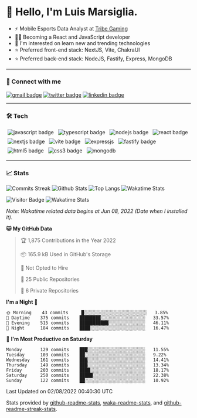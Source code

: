 # 👋 Hello, I'm Luis Marsiglia.

- ⚡ Mobile Esports Data Analyst at [Tribe Gaming][tribegaming] 
- 👨‍💻 Becoming a React and JavaScript developer
- 🌱 I'm interested on learn new and trending technologies
- ⭐ Preferred front-end stack: NextJS, Vite, ChakraUI
- ⭐ Preferred back-end stack: NodeJS, Fastify, Express, MongoDB

---

### 🔗 Connect with me
<p>
<a href="mailto:marsiglia.business@gmail.com" title="marsiglia.business@gmail.com"><img align="center" src="https://img.shields.io/badge/Email-c14438?style=flat-square&logo=gmail&logoColor=white&link=mailto:marsiglia.business@gmail.com" alt="gmail badge" /></a>
<a href="https://twitter.com/marsigliacr" title="@marsigliacr on Twitter"><img align="center" src="https://img.shields.io/badge/@marsigliacr-1DA1F2?style=flat-square&logo=twitter&logoColor=white&link=mailto:marsiglia.business@gmail.com" alt="twitter badge"/></a>
<a href="https://www.linkedin.com/in/marsidev" title="@marsidev on Linkedin"><img align="center" src="https://img.shields.io/badge/@marsidev-0A66C2?style=flat-square&logo=linkedin&logoColor=white&link=mailto:marsiglia.business@gmail.com" alt="linkedin badge"/></a>
</p>

---

### 🛠️ Tech 
<p align="left"> 
  <img src="https://img.shields.io/badge/JavaScript-F7DF1E?style=flat-square&logo=javascript&logoColor=black" alt="javascript badge" style="vertical-align:top; margin:4px">
  <img src="https://img.shields.io/badge/TypeScript-3178C6?style=flat-square&logo=typescript&logoColor=white" alt="typescript badge" style="vertical-align:top; margin:4px">
  <img src="https://img.shields.io/badge/Node.js-43853D?style=flat-square&logo=node.js&logoColor=white" alt="nodejs badge" style="vertical-align:top; margin:4px">
  <img src="https://img.shields.io/badge/React-007096?style=flat-square&logo=react&logoColor=white" alt="react badge" style="vertical-align:top; margin:4px">
  <img src="https://img.shields.io/badge/Next.js-000000?style=flat-square&logo=next.js&logoColor=white" alt="nextjs badge" style="vertical-align:top; margin:4px">
  <img src="https://img.shields.io/badge/Vite-646CFF?style=flat-square&logo=vite&logoColor=white" alt="vite badge" style="vertical-align:top; margin:4px">
  <img src="https://img.shields.io/badge/Express.js-000?style=flat-square&logo=express" alt="expressjs" style="vertical-align:top; margin:4px">
  <img src="https://img.shields.io/badge/Fastify-000?style=flat-square&logo=fastify" alt="fastify badge" style="vertical-align:top; margin:4px">
  <img src="https://img.shields.io/badge/HTML5-E34F26?style=flat-square&logo=css3&logoColor=white" alt="html5 badge" style="vertical-align:top; margin:4px">
  <img src="https://img.shields.io/badge/CSS3-1572B6?style=flat-square&logo=css3&logoColor=white" alt="css3 badge" style="vertical-align:top; margin:4px">
  <img src="https://img.shields.io/badge/MongoDB-47A248?style=flat-square&logo=mongodb&logoColor=white" alt="mongodb" style="vertical-align:top; margin:4px">
</p>

---

### 📈 Stats
![Commits Streak](https://github-readme-streak-stats.herokuapp.com/?user=marsidev&theme=buefy)
![Github Stats](https://github-readme-stats.vercel.app/api?username=marsidev&count_private=true&show_icons=true&count_private=true&border_radius=16&locale=en&include_all_commits=true&count_private=true&custom_title=GitHub%20Stats&disable_animations=false&theme=buefy)
![Top Langs](https://github-readme-stats.vercel.app/api/top-langs/?username=marsidev&hide=TeX,Procfile&layout=compact&border_radius=16&locale=en&disable_animations=false&theme=buefy)
![Wakatime Stats](https://github-readme-stats.vercel.app/api/wakatime?username=marsidev&border_radius=16&layout=default&theme=buefy&langs_count=10&hide=json,bash,yaml,reStructuredText,Git%20Config)

<!-- ![Visitor Badge](https://visitor-badge.laobi.icu/badge?page_id=marsidev) -->
![Visitor Badge](https://komarev.com/ghpvc/?username=marsidev&label=Profile%20views&color=0e75b6&style=flat-square)
![Wakatime Stats](https://wakatime.com/badge/user/7fee11fb-f30c-4ec4-9052-d9f582b1ebc4.svg?style=flat-square)

*Note: Wakatime related data begins at Jun 08, 2022 (Date when I installed it).*

<!--START_SECTION:waka-->
**🐱 My GitHub Data** 

> 🏆 1,875 Contributions in the Year 2022
 > 
> 📦 165.9 kB Used in GitHub's Storage 
 > 
> 🚫 Not Opted to Hire
 > 
> 📜 25 Public Repositories 
 > 
> 🔑 6 Private Repositories  
 > 
**I'm a Night 🦉** 

```text
🌞 Morning    43 commits     █░░░░░░░░░░░░░░░░░░░░░░░░   3.85% 
🌆 Daytime    375 commits    ████████░░░░░░░░░░░░░░░░░   33.57% 
🌃 Evening    515 commits    ███████████░░░░░░░░░░░░░░   46.11% 
🌙 Night      184 commits    ████░░░░░░░░░░░░░░░░░░░░░   16.47%

```
📅 **I'm Most Productive on Saturday** 

```text
Monday       129 commits    ███░░░░░░░░░░░░░░░░░░░░░░   11.55% 
Tuesday      103 commits    ██░░░░░░░░░░░░░░░░░░░░░░░   9.22% 
Wednesday    161 commits    ███░░░░░░░░░░░░░░░░░░░░░░   14.41% 
Thursday     149 commits    ███░░░░░░░░░░░░░░░░░░░░░░   13.34% 
Friday       203 commits    ████░░░░░░░░░░░░░░░░░░░░░   18.17% 
Saturday     250 commits    █████░░░░░░░░░░░░░░░░░░░░   22.38% 
Sunday       122 commits    ██░░░░░░░░░░░░░░░░░░░░░░░   10.92%

```



 Last Updated on 02/08/2022 00:40:30 UTC
<!--END_SECTION:waka-->

Stats provided by [github-readme-stats](https://github.com/anuraghazra/github-readme-stats), [waka-readme-stats](https://github.com/anmol098/waka-readme-stats), and [github-readme-streak-stats](https://github.com/DenverCoder1/github-readme-streak-stats).

<!--
---

### Support me
<p>
  <a href="https://www.buymeacoffee.com/marsi" title="https://www.buymeacoffee.com/marsi">
    <img src="https://cdn.buymeacoffee.com/buttons/v2/default-yellow.png" height="50" width="auto" alt="Buy me a cofee in buymeacoffee.com"  />
  </a>
  <a href="https://ko-fi.com/marsidev" title="https://ko-fi.com/marsidev">
    <img src="https://cdn.ko-fi.com/cdn/kofi3.png?v=3" height="50" width="auto" alt="Buy me a cofee in ko-fi.com"  />
  </a>
  <a href="https://cafecito.app/marsi" title="https://cafecito.app/marsi">
    <img src="https://cdn.cafecito.app/imgs/buttons/button_6.svg" height="50" width="auto" alt="Invitame un café en cafecito.app" />
  </a>
</p>
-->

[twitter]: https://twitter.com/marsigliacr
[tribegaming]: https://twitter.com/tribegaming

<!-- widgets and icons reference -->
<!-- https://github.com/anuraghazra/github-readme-stats -->
<!-- https://git.io/streak-stats -->
<!-- https://rahuldkjain.github.io -->
<!-- https://simpleicons.org -->
<!-- https://img.shields.io/ -->
